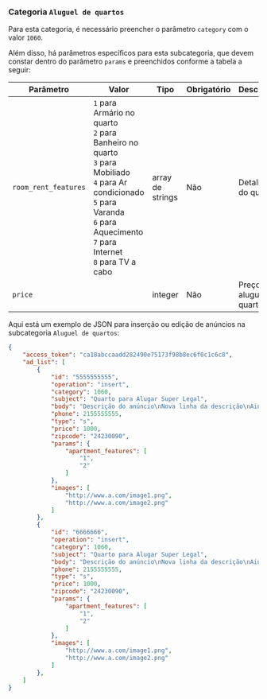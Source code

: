 ### Categoria `Aluguel de quartos`

Para esta categoria, é necessário preencher o parâmetro `category` com o valor `1060`.

Além disso, há parâmetros específicos para esta subcategoria, que devem constar dentro do parâmetro `params` e preenchidos conforme a tabela a seguir:


| Parâmetro | Valor | Tipo | Obrigatório | Descrição |
|------------------|--------------------------------------------------------------------------------------------------------------------------------------------------------------------------------------------------------------------------------------------------------------------------------------------------------------------------------------------------------------------------------------------------------------------------------------------------------------------------------------------------------------------------------------------------------------------------------------------------------------------------------------------------------------------------------------------------------------------------------------------------------------------------------------------------------------------------------------------------------------------------------------------------------------------------------------------------------------------------------------------------------------------------------------------------------------------------------|------------------|-------------|----------------------------|
| `room_rent_features` | `1` para Armário no quarto<br> `2` para Banheiro no quarto<br> `3` para Mobiliado<br> `4` para Ar condicionado<br> `5` para Varanda<br> `6` para Aquecimento<br> `7` para Internet<br> `8` para TV a cabo | array de strings | Não | Detalhes do quarto |
| `price` |  | integer | Não | Preço de aluguel do quarto |

Aqui está um exemplo de JSON para inserção ou edição de anúncios na subcategoria `Aluguel de quartos`:

```json
{
    "access_token": "ca18abccaadd282490e75173f98b8ec6f0c1c6c8",
    "ad_list": [
        {
            "id": "5555555555",
            "operation": "insert",
            "category": 1060,
            "subject": "Quarto para Alugar Super Legal",
            "body": "Descrição do anúncio\nNova linha da descrição\nAinda outra linha da descrição",
            "phone": 2155555555,
            "type": "s",
            "price": 1000,
            "zipcode": "24230090",
            "params": {
                "apartment_features": [
                    "1",
                    "2"
                ]
            },
            "images": [
                "http://www.a.com/image1.png",
                "http://www.a.com/image2.png"
            ]
        },
        {
            "id": "6666666",
            "operation": "insert",
            "category": 1060,
            "subject": "Quarto para Alugar Super Legal",
            "body": "Descrição do anúncio\nNova linha da descrição\nAinda outra linha da descrição",
            "phone": 2155555555,
            "type": "s",
            "price": 1000,
            "zipcode": "24230090",
            "params": {
                "apartment_features": [
                    "1",
                    "2"
                ]
            },
            "images": [
                "http://www.a.com/image1.png",
                "http://www.a.com/image2.png"
            ]
        },
    ]
}
```